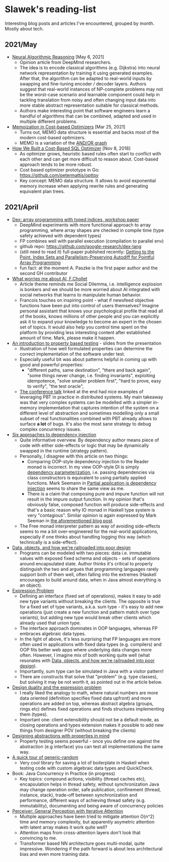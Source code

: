 # Slawek's reading-list
Interesting blog posts and articles I've encountered, grouped by month. Mostly about tech.


## 2021/May
- [Neural Algorithmic Reasoning](https://arxiv.org/pdf/2105.02761.pdf) [May 6, 2021]
  - Opinion article from DeepMind researchers.
  - The idea is to encode classical algorithms (e.g. Dijkstra) into neural network representation by training it using generated examples. After that, the algorithm can be adapted to real-world inputs by swapping and fine-tuning encoder / decoder layers. Authors suggest that real-world instances of NP-complete problems may not be the worst-case scenario and learnable component could help in tackling translation from noisy and often changing input data into more stable abstract representation suitable for classical methods.
  - Authors make interesting point that software engineers learn a handful of algorithms that can be combined, adapted and used in multiple different problems. 
- [Memoization in Cost-based Optimizers](https://www.querifylabs.com/blog/memoization-in-cost-based-optimizers) [Mar 25, 2021]
  - Turns out, MEMO data structure is essential and backs most of the modern cost-based optimizers.
  - MEMO is a variation of the [AND/OR graph](https://anilshanbhag.in/static/papers/rsgraph_vldb14.pdf) 
- [How We Built a Cost-Based SQL Optimizer](https://www.cockroachlabs.com/blog/building-cost-based-sql-optimizer/) [Nov 8, 2018]
  - As optimizer grows, heuristic based rules often start to conflict with each other and can get more difficult to reason about. Cost-based approach tends to be more robust.
  - Cost based optimizer prototype in Go: https://github.com/petermattis/opttoy
  - Key concept: MEMO data structure. It allows to avoid exponential memory increase when applying rewrite rules and generating equivalent plan trees. 

## 2021/April
- [Dex: array programming with typed indices, workshop paper](https://openreview.net/pdf?id=rJxd7vsWPS)
  - DeepMind experiments with more functional approach to array programming, where array shapes are checked in compile time (type safety achieved with dependent types)
  - FP combines well with parallel execution (compilation to parallel env)
  - github repo: https://github.com/google-research/dex-lang
  - (still need to read it) full-paper published recently: [Getting to the Point. Index Sets and Parallelism-Preserving Autodiff for Pointful Array Programming](https://arxiv.org/pdf/2104.05372.pdf)
  - fun fact: at the moment A. Paszke is the first paper author and the second GH contributor
- [What worries me about AI, F.Chollet](https://medium.com/@francois.chollet/what-worries-me-about-ai-ed9df072b704)
  - Article theme reminds me Social Dilemma, i.e. intelligence explosion is bonkers and we should be more worried about AI integrated with social networks that learns to manipulate human behavior.
  - Francois touches on inspiring point - what if newsfeed objective functions have been put into control of users themselves? Imagine personal assistant that knows your psychological profile that read all of the books, knows millions of other people and you can explicitly ask it to expand your knowledge to become an expert in the chosen set of topics. It would also help you control time spent on the platform by providing less interesting content after established amount of time. Mark, please make it happen.
- [An introduction to property based testing](https://fsharpforfunandprofit.com/pbt/) - slides from the presentation
  - Illustration of how well formulated properties can determine the correct implementation of the software under test.
  - Especially useful bit was about patterns helpful in coming up with good and powerful properties:
    - "different paths, same destination", "there and back again", "some things never change, i.e. finding invariants", exploiting idempotence, "solve smaller problem first", "hard to prove, easy to verify", "the test oracle",
  - [The conference talk](https://vimeo.com/68383317) linked at the end had nice examples of leveraging PBT in practice in distributed systems. My main takeaway was that very complex systems can be modelled with a simpler in-memory implementation that captures intention of the system on a different level of abstraction and sometimes modelling only a small subset of real functionalities combined with PBT already allows to surface **a lot** of bugs. It's also the most sane strategy to debug complex concurrency issues. 
- [Six approaches to dependency injection](https://fsharpforfunandprofit.com/posts/dependencies/)
  - Quite informative overview. By dependency author means piece of code with either side-effects or logic that may be dynamically swapped in the runtime (strategy pattern).
  - Personally, I disagree with this article on two things:
    - Comparing OOP-style dependency injection to the Reader monad is incorrect. In my view OOP-style DI is simply [dependency parameterization](https://fsharpforfunandprofit.com/posts/dependencies-2/), i.e. passing dependencies via class constructors is equivalent to using partially applied functions. Mark Seemann in [Partial application is dependency injection](https://blog.ploeh.dk/2017/01/30/partial-application-is-dependency-injection/) seems to share the same view as me.
    - There is a claim that composing pure and impure function will not result in the impure output function. In my opinion that's obviously false, composed function will produce side-effects and that's a basic reason why IO monad in Haskell type system is very "contagious". Similar opinion is again expressed by Mark Seeman in [the aforementioned blog post](https://blog.ploeh.dk/2017/01/30/partial-application-is-dependency-injection/).
  - The Free monad interpreter pattern as way of avoiding side-effects seems to me a bit over-engineered for the real-world applications, especially if one thinks about handling logging this way (which technically is a side-effect).
- [Data, objects, and how we're railroaded into poor design](https://www.tedinski.com/2018/01/23/data-objects-and-being-railroaded-into-misdesign.html)
  - Programs can be modeled with two pieces: data i.e. immutable values with exposed fixed schema and objects - sets of operations around encapsulated state. Author thinks it's critical to properly distinguish the two and argues that programming languages rarely support both of them well, often falling into the extremes (Haskell encourages to build around data, when in Java almost everything is an object).
- [Expression Problem](https://wiki.c2.com/?ExpressionProblem)
  - Defining an interface (fixed set of operations), makes it easy to add new type variants without breaking the clients. The opposite is true for a fixed set of type variants, a.k.a. sum type - it's easy to add new operations (just create a new function and pattern match over type variants), but adding new type would break other clients which already used that union type.
  - The interface approach dominates in OOP languages, whereas FP embraces algebraic data types.
  - In the light of above, it's less surprising that FP languages are more often used in applications with fixed data types (e.g. compilers) and OOP fits better web apps where underlying data changes more often. However, I imagine mix of both working quite well (what resonates with [Data, objects, and how we're railroaded into poor design](https://www.tedinski.com/2018/01/23/data-objects-and-being-railroaded-into-misdesign.html)).
  - Importantly, sum type can be simulated in Java with a visitor pattern!
  - There are constructs that solve that "problem" (e.g. type classes), but solving it may be not worth it, as pointed out in the article below.
- [Design duality and the expression problem](https://www.tedinski.com/2018/02/27/the-expression-problem.html)
  - I really liked the analogy to math, where natural numbers are more data oriented (definition specifies fixed data upfront) and more operations are added on top, whereas abstract algebra (groups, rings etc) defines fixed operations and finds structures implementing them (types).
  - Important one: client extensibility should not be a default mode, as closing operations and types extension makes it possible to add new things from designer POV (without breaking the clients)
- [Designing abstractions with properties in mind](https://www.tedinski.com/2018/04/24/design-and-property-tests.html)
  - Property testing seems powerful - once you define one against the abstraction (e.g interface) you can test all implementations the same way.
- [A quick tour of generic-random](https://blog.poisson.chat/posts/2018-01-05-generic-random-tour.html)
  - Very cool library for saving a lot of boilerplate in Haskell when testing code with custom algebraic data types and QuickCheck.  
- Book: Java Concurrency in Practice (in progress)
  - Key topics: compound actions, visibility (thread caches etc), encapsulation helps in thread safety, without synchronization Java may change operation order, safe publication, confinement (thread, instance, stack), trade-off between synchronization and performance, different ways of achieving thread safety (e.g. immutability), documenting and being aware of concurrency policies
- [Perceiver: General Perception with Iterative Attention](https://arxiv.org/abs/2103.03206)
  - Multiple approaches have been tried to mitigate attention O(n^2) time and memory complexity, but apparently asymetric attention with latent array makes it work quite well? 
  - Attention maps from cross-attention layers don't look that convincing to me.
  - Transformer based NN architecture goes multi-modal, quite impressive. Wondering if the path forward is about less architectural bias and even more training data.

